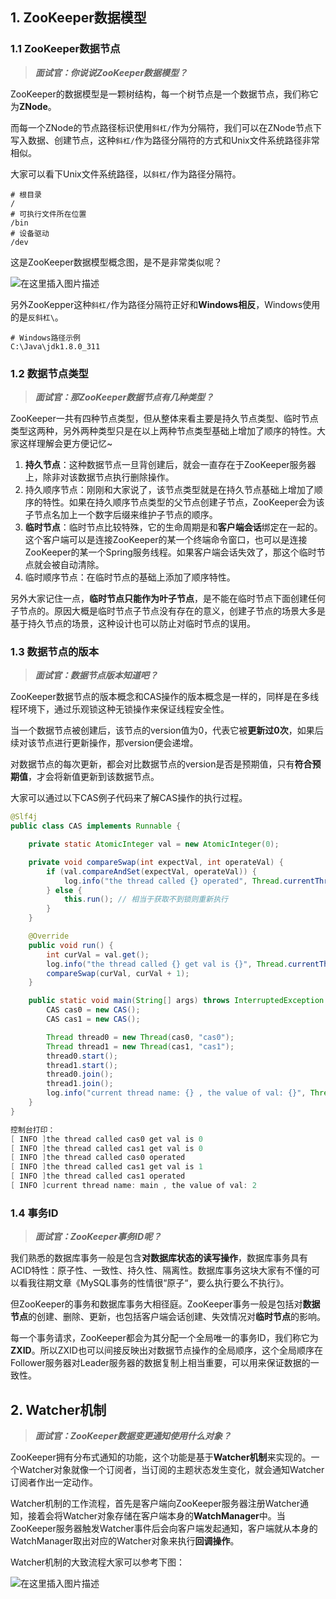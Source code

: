 ## 1. ZooKeeper数据模型

### 1.1 ZooKeeper数据节点

> ***面试官：你说说ZooKeeper数据模型？***

ZooKeeper的数据模型是一颗树结构，每一个树节点是一个数据节点，我们称它为**ZNode**。

而每一个ZNode的节点路径标识使用`斜杠/`作为分隔符，我们可以在ZNode节点下写入数据、创建节点，这种`斜杠/`作为路径分隔符的方式和Unix文件系统路径非常相似。

大家可以看下Unix文件系统路径，以`斜杠/`作为路径分隔符。

```shell
# 根目录
/
# 可执行文件所在位置
/bin
# 设备驱动
/dev
```

这是ZooKeeper数据模型概念图，是不是非常类似呢？

![在这里插入图片描述](https://i-blog.csdnimg.cn/blog_migrate/7591f8db21af233683f7d8730e2f7314.png#pic_center)


另外ZooKepper这种`斜杠/`作为路径分隔符正好和**Windows相反**，Windows使用的是`反斜杠\`。

```shell
# Windows路径示例
C:\Java\jdk1.8.0_311
```

### 1.2 数据节点类型

> ***面试官：那ZooKeeper数据节点有几种类型？***

ZooKeeper一共有四种节点类型，但从整体来看主要是持久节点类型、临时节点类型这两种，另外两种类型只是在以上两种节点类型基础上增加了顺序的特性。大家这样理解会更方便记忆~

1. **持久节点**：这种数据节点一旦背创建后，就会一直存在于ZooKeeper服务器上，除非对该数据节点执行删除操作。
2. 持久顺序节点：刚刚和大家说了，该节点类型就是在持久节点基础上增加了顺序的特性。如果在持久顺序节点类型的父节点创建子节点，ZooKeeper会为该子节点名加上一个数字后缀来维护子节点的顺序。
3. **临时节点**：临时节点比较特殊，它的生命周期是和**客户端会话**绑定在一起的。这个客户端可以是连接ZooKeeper的某一个终端命令窗口，也可以是连接ZooKeeper的某一个Spring服务线程。如果客户端会话失效了，那这个临时节点就会被自动清除。
4. 临时顺序节点：在临时节点的基础上添加了顺序特性。

另外大家记住一点，**临时节点只能作为叶子节点**，是不能在临时节点下面创建任何子节点的。原因大概是临时节点子节点没有存在的意义，创建子节点的场景大多是基于持久节点的场景，这种设计也可以防止对临时节点的误用。

### 1.3 数据节点的版本

> ***面试官：数据节点版本知道吧？***

ZooKeeper数据节点的版本概念和CAS操作的版本概念是一样的，同样是在多线程环境下，通过乐观锁这种无锁操作来保证线程安全性。

当一个数据节点被创建后，该节点的version值为0，代表它被**更新过0次**，如果后续对该节点进行更新操作，那version便会递增。

对数据节点的每次更新，都会对比数据节点的version是否是预期值，只有**符合预期值**，才会将新值更新到该数据节点。

大家可以通过以下CAS例子代码来了解CAS操作的执行过程。

```java
@Slf4j
public class CAS implements Runnable {

    private static AtomicInteger val = new AtomicInteger(0);

    private void compareSwap(int expectVal, int operateVal) {
        if (val.compareAndSet(expectVal, operateVal)) {
            log.info("the thread called {} operated", Thread.currentThread().getName());
        } else {
            this.run(); // 相当于获取不到锁则重新执行
        }
    }

    @Override
    public void run() {
        int curVal = val.get();
        log.info("the thread called {} get val is {}", Thread.currentThread().getName(), curVal);
        compareSwap(curVal, curVal + 1);
    }

    public static void main(String[] args) throws InterruptedException {
        CAS cas0 = new CAS();
        CAS cas1 = new CAS();

        Thread thread0 = new Thread(cas0, "cas0");
        Thread thread1 = new Thread(cas1, "cas1");
        thread0.start();
        thread1.start();
        thread0.join();
        thread1.join();
        log.info("current thread name: {} , the value of val: {}", Thread.currentThread().getName(), val);
    }
}

控制台打印：
[ INFO ]the thread called cas0 get val is 0
[ INFO ]the thread called cas1 get val is 0
[ INFO ]the thread called cas0 operated
[ INFO ]the thread called cas1 get val is 1
[ INFO ]the thread called cas1 operated
[ INFO ]current thread name: main , the value of val: 2
```

### 1.4 事务ID

> ***面试官：ZooKeeper事务ID呢？***

我们熟悉的数据库事务一般是包含**对数据库状态的读写操作**，数据库事务具有ACID特性：原子性、一致性、持久性、隔离性。数据库事务这块大家有不懂的可以看我往期文章《MySQL事务的性情很“原子“，要么执行要么不执行》。

但ZooKeeper的事务和数据库事务大相径庭。ZooKeeper事务一般是包括对**数据节点**的创建、删除、更新，也包括客户端会话创建、失效情况对**临时节点**的影响。

每一个事务请求，ZooKeeper都会为其分配一个全局唯一的事务ID，我们称它为**ZXID**。所以ZXID也可以间接反映出对数据节点操作的全局顺序，这个全局顺序在Follower服务器对Leader服务器的数据复制上相当重要，可以用来保证数据的一致性。

## 2. Watcher机制

> ***面试官：ZooKeeper数据变更通知使用什么对象？***

ZooKeeper拥有分布式通知的功能，这个功能是基于**Watcher机制**来实现的。一个Watcher对象就像一个订阅者，当订阅的主题状态发生变化，就会通知Watcher订阅者作出一定动作。

Watcher机制的工作流程，首先是客户端向ZooKeeper服务器注册Watcher通知，接着会将Watcher对象存储在客户端本身的**WatchManager**中。当ZooKeeper服务器触发Watcher事件后会向客户端发起通知，客户端就从本身的WatchManager取出对应的Watcher对象来执行**回调操作**。

Watcher机制的大致流程大家可以参考下图：

![在这里插入图片描述](https://i-blog.csdnimg.cn/blog_migrate/d2590da4e38b8232c70e67068b5811ee.png#pic_center)